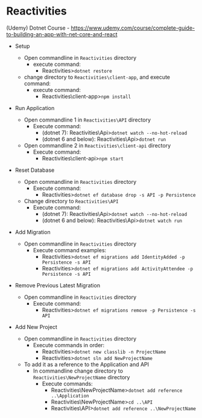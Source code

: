 # Reactivities

(Udemy) Dotnet Course - https://www.udemy.com/course/complete-guide-to-building-an-app-with-net-core-and-react

- Setup

  - Open commandline in `Reactivities` directory
    - execute command:
      - Reactivities>`dotnet restore`
  - change directory to `Reactivities\client-app`, and execute command:
    - execute command:
      - Reactivities\client-app>`npm install`

- Run Application

  - Open commandline 1 in `Reactivities\API` directory
    - Execute command:
      - (dotnet 7): Reactivities\Api>`dotnet watch --no-hot-reload`
      - (dotnet 6 and below): Reactivities\Api>`dotnet run`
  - Open commandline 2 in `Reactivities\client-api` directory
    - Execute command:
      - Reactivities\client-api>`npm start`

- Reset Database

  - Open commandline in `Reactivities` directory
    - Execute command:
      - Reactivities>`dotnet ef database drop -s API -p Persistence`
  - Change directory to `Reactivities\API`
    - Execute command:
      - (dotnet 7): Reactivities\Api>`dotnet watch --no-hot-reload`
      - (dotnet 6 and below): Reactivities\Api>`dotnet watch run`

- Add Migration

  - Open commandline in `Reactivities` directory
    - Execute command examples:
      - Reactivities>`dotnet ef migrations add IdentityAdded -p Persistence -s API`
      - Reactivities>`dotnet ef migrations add ActivityAttendee -p Persistence -s API`

- Remove Previous Latest Migration

  - Open commandline in `Reactivities` directory
    - Execute command:
      - Reactivities>`dotnet ef migrations remove -p Persistence -s API`

- Add New Project
  - Open commandline in `Reactivities` directory
    - Execute commands in order:
      - Reactivities>`dotnet new classlib -n ProjectName` <!-- Creates New Project -->
      - Reactivities>`dotnet sln add NewProjectName` <!-- Adds Project to Solution -->
  - To add it as a reference to the Application and API
    - In commandline change directory to `Reactivities\NewProjectName` directory
      - Execute commands:
        - Reactivities\NewProjectName>`dotnet add reference ..\Application`
        - Reactivities\NewProjectName>`cd ..\API`
        - Reactivities\API>`dotnet add reference ..\NewProjectName`
